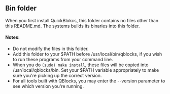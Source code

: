 ## Bin folder

When you first install QuickBlokcs, this folder contains no files other than this README.md. The systems builds its binaries into this folder.

#### Notes:

- Do not modify the files in this folder.
- Add this folder to your $PATH before /usr/local/bin/qblocks, if you wish to run these programs from your command line.
- When you do `(sudo) make install`, these files will be copied into /usr/local/qblocks/bin. Set your $PATH variable appropriately to make sure you're picking up the correct version.
- For all tools built with QBlocks, you may enter the --version parameter to see which version you're running.

